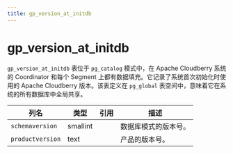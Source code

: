 ```yaml
---
title: gp_version_at_initdb
---
```


# gp_version_at_initdb

`gp_version_at_initdb` 表位于 `pg_catalog` 模式中，在 Apache Cloudberry 系统的 Coordinator 和每个 Segment 上都有数据填充。它记录了系统首次初始化时使用的 Apache Cloudberry 版本。该表定义在 `pg_global` 表空间中，意味着它在系统的所有数据库中全局共享。

| 列名             | 类型     | 引用 | 描述                   |
|------------------|----------|------|------------------------|
| `schemaversion`  | smallint |      | 数据库模式的版本号。   |
| `productversion` | text     |      | 产品的版本号。         |
